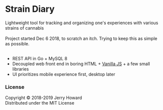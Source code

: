 # Strain Diary
Lightweight tool for tracking and organizing one's experiences with various strains of cannabis
<br/><br/>
Project started Dec 6 2018, to scratch an itch. Trying to keep this as simple as possible.<br/><br/>

- REST API in Go + MySQL 8<br/>
- Decoupled web front end in boring HTML + [Vanilla JS](http://vanilla-js.com/) + a few small libraries<br/>
- UI prioritizes mobile experience first, desktop later

### License
Copyright © 2018-2019 Jerry Howard<br/>
Distributed under the MIT License
